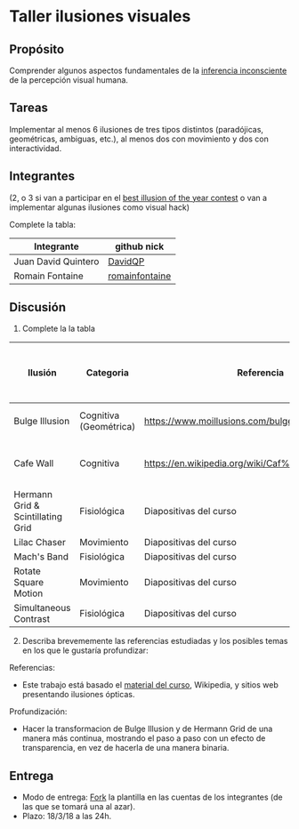# Taller ilusiones visuales

## Propósito

Comprender algunos aspectos fundamentales de la [inferencia inconsciente](https://github.com/VisualComputing/Cognitive) de la percepción visual humana.

## Tareas

Implementar al menos 6 ilusiones de tres tipos distintos (paradójicas, geométricas, ambiguas, etc.), al menos dos con movimiento y dos con interactividad.

## Integrantes
(2, o 3 si van a participar en el [best illusion of the year contest](illusionoftheyear.com) o van a implementar algunas ilusiones como visual hack)

Complete la tabla:

| Integrante | github nick |
|------------|-------------|
| Juan David Quintero          | [DavidQP](https://github.com/davidqp)            |
| Romain Fontaine	               | [romainfontaine](https://github.com/romainfontaine)            |

## Discusión

1. Complete la la tabla

| Ilusión | Categoria | Referencia | Tipo de interactividad (si aplica) | URL código base (si aplica) |
|---------|-----------|------------|------------------------------------|-----------------------------|
| Bulge Illusion   | Cognitiva (Geométrica)           | https://www.moillusions.com/bulge-illusion/           | Clic para mostrar el efecto   |                  |
| Cafe Wall        | Cognitiva | https://en.wikipedia.org/wiki/Caf%C3%A9_wall_illusion    | Movimiento del cursor (hacia la derecha)       |                 |
| Hermann Grid & Scintillating Grid     | Fisiológica |  Diapositivas del curso        | Clic para cambiar de illusión     |        |
| Lilac Chaser     | Movimiento           | Diapositivas del curso           | -                                   |                             |
| Mach's Band      | Fisiológica          | Diapositivas del curso         | -                                   |                             |
| Rotate Square Motion   | Movimiento          | Diapositivas del curso         | -                                   |                             |
| Simultaneous Contrast  | Fisiológica          | Diapositivas del curso           | -                                   |                             |

2. Describa brevememente las referencias estudiadas y los posibles temas en los que le gustaría profundizar:

Referencias:
- Este trabajo está basado el [material del curso](http://visualcomputing.github.io/Cognitive/), Wikipedia, y sitios web presentando ilusiones ópticas.

Profundización:
- Hacer la transformacion de Bulge Illusion y de Hermann Grid de una manera más continua, mostrando el paso a paso con un efecto de transparencia, en vez de hacerla de una manera binaria.

## Entrega

* Modo de entrega: [Fork](https://help.github.com/articles/fork-a-repo/) la plantilla en las cuentas de los integrantes (de las que se tomará una al azar).
* Plazo: 18/3/18 a las 24h.
